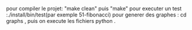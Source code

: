 pour compiler le projet: "make  clean" puis "make"
pour executer un test :./install/bin/test(par exemple 51-fibonacci)
pour generer des graphes : cd graphs , puis on execute les fichiers python .
